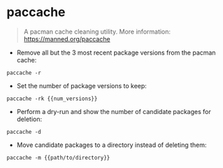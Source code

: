 # paccache

> A pacman cache cleaning utility.
> More information: <https://manned.org/paccache>

- Remove all but the 3 most recent package versions from the pacman cache:

`paccache -r`

- Set the number of package versions to keep:

`paccache -rk {{num_versions}}`

- Perform a dry-run and show the number of candidate packages for deletion:

`paccache -d`

- Move candidate packages to a directory instead of deleting them:

`paccache -m {{path/to/directory}}`
